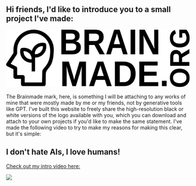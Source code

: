 ## Hi friends, I'd like to introduce you to a small project I've made:

<picture>
  <source media="(prefers-color-scheme: dark)" srcset="/docs/white-logo.svg">
  <source media="(prefers-color-scheme: light)" srcset="/docs/black-logo.svg">
  <img alt="Humanmade mark." src="/docs/black-logo.svg">
</picture>

The Brainmade mark, here, is something I will be attaching to any works of mine that were mostly made by me or my friends, not by generative tools like GPT. I've built this website to freely share the high-resolution black or white versions of the logo available with you, which you can download and attach to your own projects if you'd like to make the same statement.
I've made the following video to try to make my reasons for making this clear, but it's simple:

## I don't hate AIs, I love humans!


[Check out my intro video here:](https://youtu.be/kul0z3OTmVM)

[![](https://brainmade.org/video.png)
](https://youtu.be/kul0z3OTmVM)

